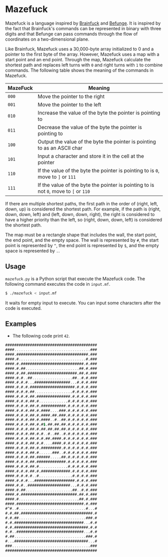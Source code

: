 # Mazefuck

Mazefuck is a language inspired by [Brainfuck](https://en.wikipedia.org/wiki/Brainfuck) and [Befunge](https://en.wikipedia.org/wiki/Befunge). It is inspired by the fact that Brainfuck's commands can be represented in binary with three digits and that Befunge can pass commands through the flow of coordinates on a two-dimensional plane.

Like Brainfuck, Mazefuck uses a 30,000-byte array initialized to 0 and a pointer to the first byte of the array. However, Mazefuck uses a map with a start point and an end point. Through the map, Mazefuck calculate the shortest path and replaces left turns with `0` and right turns with `1` to combine commands. The following table shows the meaning of the commands in Mazefuck.

| MazeFuck | Meaning                                                                              |
| -------- | ------------------------------------------------------------------------------------ |
| `000`    | Move the pointer to the right                                                        |
| `001`    | Move the pointer to the left                                                         |
| `010`    | Increase the value of the byte the pointer is pointing to                            |
| `011`    | Decrease the value of the byte the pointer is pointing to                            |
| `100`    | Output the value of the byte the pointer is pointing to as an ASCII char             |
| `101`    | Input a character and store it in the cell at the pointer                            |
| `110`    | If the value of the byte the pointer is pointing to is `0`, move to `]` or `111`     |
| `111`    | If the value of the byte the pointer is pointing to is not `0`, move to `[` or `110` |

If there are multiple shortest paths, the first path in the order of (right, left, down, up) is considered the shortest path. For example, if the path is (right, down, down, left) and (left, down, down, right), the right is considered to have a higher priority than the left, so (right, down, down, left) is considered the shortest path.

The map must be a rectangle shape that includes the wall, the start point, the end point, and the empty space. The wall is represented by `#`, the start point is represented by `^`, the end point is represented by `$`, and the empty space is represented by `.`.

## Usage

`mazefuck.py` is a Python script that execute the Mazefuck code. The following command executes the code in `input.mf`.

```sh
$ ./mazefuck < input.mf
```

It waits for empty input to execute. You can input some characters after the code is executed.

## Examples

- The following code print `42`.

```mf
#########################################
####..................................###
####.################################.###
####.#..............................#.###
####.#.############################.#.###
####.#.##........................##.#.###
####.#.##.######################.##.#.###
####.#.#..##..................##..#.#.###
####.#.#.#...################...#.#.#.###
####.#.#.#.####################.#.#.#.###
####.#.#.#.##.................#.#.#.#.###
####.#.#.#.##.###############.#.#.#.#.###
####.#.#.#.##.#.............#.#.#.#.#.###
####.#.#.#.##.#.###########.#.#.#.#.#.###
####.#.#.#.##.#.####....###.#.#.#.#.#.###
####.#.#.#.##.#.####.##.###.#.#.#.#.#.###
####.#.#.#.##.#.####..#..##.#.#.#.#.#.###
####.#.#.#.##.#.#$.##.##.##.#.#.#.#.#.###
####.#.#.#.##.#.##.##.##.##.#.#.#.#.#.###
####.#.#.#.##.#.#..#..##..#.#.#.#.#.#.###
####.#.#.#.##.#.#.##.####.#.#.#.#.#.#.###
####.#.#.#.##.#.#....####.#.#.#.#.#.#.###
####.#.#.#.##.#.#########.#.#.#.#.#.#.###
####.#.#.#.##.#......###..#.#.#.#.#.#.###
####.#.#.#.##.######.....##.#.#.#.#.#.###
####.#.#.#.##.#############.#.#.#.#.#.###
####.#.#.#.##.#.............#.#.#.#.#.###
####.#.#.#.##.#.#############.#.#.#.#.###
####.#.#.#.#..#...............#.#.#.#.###
####.#.#.#...##################.#.#.#.###
####.#.#..###################...#.#.#.###
####.#.##.....................##..#.#.###
####.#.#########################.##.#.###
####.#...........................##.#.###
####.##############################.#.###
#^#..#..............................#...#
#.#.##.################################.#
#.#.##..............................###.#
#.#.###############################...#.#
#.#.#################################.#.#
#.#..##############################...#.#
#.##................................###.#
#...#################################...#
###...................................###
#########################################
```
